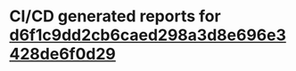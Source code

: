 # CI/CD generated reports for [d6f1c9dd2cb6caed298a3d8e696e3428de6f0d29](https://github.com/hydephp/develop/commit/d6f1c9dd2cb6caed298a3d8e696e3428de6f0d29)
